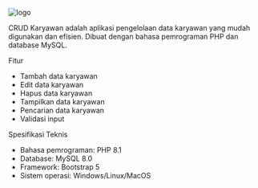 ![logo](https://github.com/user-attachments/assets/2fdcfa5c-8312-4c53-8166-d5080f759053)

CRUD Karyawan adalah aplikasi pengelolaan data karyawan yang mudah digunakan dan efisien. Dibuat dengan bahasa pemrograman PHP dan database MySQL.

Fitur

- Tambah data karyawan
- Edit data karyawan
- Hapus data karyawan
- Tampilkan data karyawan
- Pencarian data karyawan
- Validasi input

Spesifikasi Teknis

- Bahasa pemrograman: PHP 8.1
- Database: MySQL 8.0
- Framework: Bootstrap 5
- Sistem operasi: Windows/Linux/MacOS
